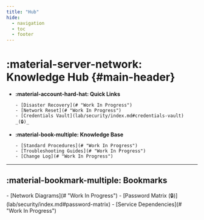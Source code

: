 ```yaml
---
title: "Hub"
hide:
  - navigation
  - toc
  - footer
---
```


# :material-server-network: Knowledge Hub {#main-header}

<div class="grid cards" markdown="1">

- **:material-account-hard-hat: Quick Links**

      - [Disaster Recovery](# "Work In Progress")
      - [Network Reset](# "Work In Progress")
      - [Credentials Vault](lab/security/index.md#credentials-vault) _(🔒)_

- **:material-book-multiple: Knowledge Base**

      - [Standard Procedures](# "Work In Progress")
      - [Troubleshooting Guides](# "Work In Progress")
      - [Change Log](# "Work In Progress")

</div>

---

## :material-bookmark-multiple: Bookmarks

<div class="grid cards" markdown="1">
- [Network Diagrams](# "Work In Progress")
- [Password Matrix (🔒)](lab/security/index.md#password-matrix)
- [Service Dependencies](# "Work In Progress")
</div>
